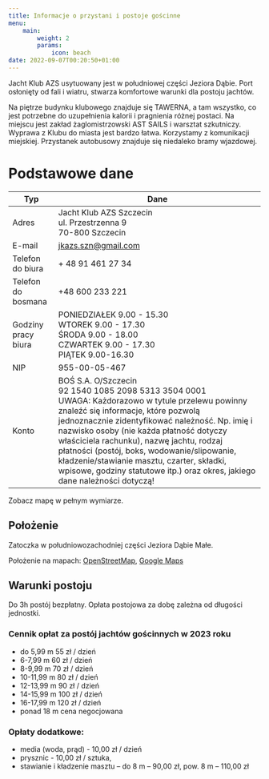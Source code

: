 ```yaml
---
title: Informacje o przystani i postoje gościnne
menu:
    main: 
        weight: 2
        params:
            icon: beach
date: 2022-09-07T00:20:50+01:00
---
```


Jacht Klub AZS usytuowany jest w południowej części Jeziora Dąbie. Port
osłonięty od fali  i wiatru, stwarza komfortowe warunki dla postoju jachtów.

Na piętrze budynku klubowego znajduje się TAWERNA, a tam wszystko, co jest
potrzebne do uzupełnienia kalorii i pragnienia różnej postaci. Na miejscu jest
zakład żaglomistrzowski AST SAILS i warsztat szkutniczy. Wyprawa z Klubu do
miasta jest bardzo łatwa. Korzystamy z komunikacji miejskiej. Przystanek
autobusowy znajduje się niedaleko bramy wjazdowej.

# Podstawowe dane

| Typ | Dane |
|---|---|
| Adres | Jacht Klub AZS Szczecin <br/> ul. Przestrzenna 9 <br/> 70-800 Szczecin |
| E-mail | jkazs.szn@gmail.com |
| Telefon do biura| + 48 91 461 27 34  |
| Telefon do bosmana | +48 600 233 221 |
| Godziny pracy biura | PONIEDZIAŁEK 9.00 - 15.30 <br/> WTOREK 9.00 - 17.30 <br/> ŚRODA 9.00 - 18.00 <br/> CZWARTEK 9.00 - 17.30 <br/> PIĄTEK 9.00-16.30 |
| NIP | 955-00-05-467 |
| Konto | BOŚ S.A. O/Szczecin<br/>92 1540 1085 2098 5313 3504 0001 <br/> UWAGA: Każdorazowo w tytule przelewu powinny znaleźć się informacje, które pozwolą jednoznacznie zidentyfikować należność. Np. imię i nazwisko osoby (nie każda płatność dotyczy właściciela rachunku), nazwę jachtu, rodzaj płatności (postój, boks, wodowanie/slipowanie, kładzenie/stawianie masztu, czarter, składki, wpisowe, godziny statutowe itp.) oraz okres, jakiego dane należności dotyczą! |

Zobacz mapę w pełnym wymiarze.

## Położenie

Zatoczka w południowozachodniej części Jeziora Dąbie Małe.

Położenie na mapach: [OpenStreetMap](https://www.openstreetmap.org/node/2396250849), [Google Maps](http://maps.google.com/maps/ms?ie=UTF8&hl=en&t=h&msa=0&msid=107138309144250252667.00047ce94cdeb26e4583f&ll=53.396458,14.621472&spn=0.008956,0.018239&z=15&source=embe)

## Warunki postoju

Do 3h postój bezpłatny. Opłata postojowa za dobę zależna od długości jednostki.

### Cennik opłat za postój jachtów gościnnych w 2023 roku

 - do 5,99 m                    55 zł / dzień
 - 6-7,99 m                      60 zł / dzień
 - 8-9,99 m                      70 zł / dzień
 - 10-11,99 m                  80 zł / dzień
 - 12-13,99 m                  90 zł / dzień
 - 14-15,99 m                 100 zł / dzień
 - 16-17,99 m                 120 zł / dzień
 - ponad 18 m               cena negocjowana

### Opłaty dodatkowe:

 - media (woda, prąd) - 10,00 zł / dzień
 - prysznic - 10,00 zł / sztuka,
 - stawianie i kładzenie masztu – do 8 m – 90,00 zł, pow. 8 m – 110,00 zł
